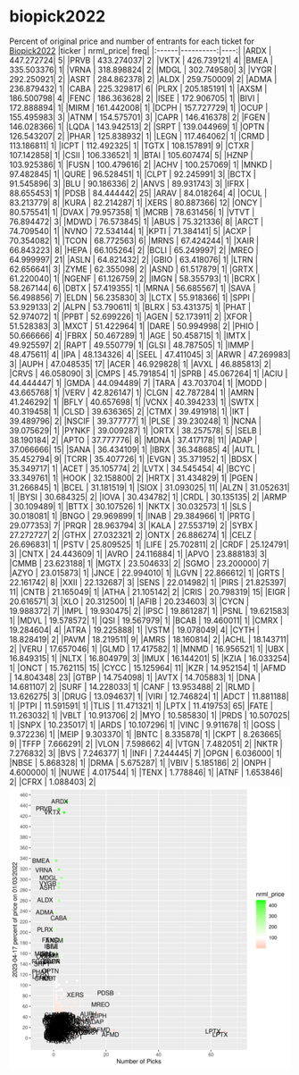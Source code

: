 # biopick2022
Percent of original price and number of entrants for each ticket for [Biopick2022](https://twitter.com/hashtag/Biopick2022)
|ticker | nrml_price| freq|
|:------|----------:|----:|
|ARDX   | 447.272724|    5|
|PRVB   | 433.274037|    2|
|VKTX   | 426.739121|    4|
|BMEA   | 335.503376|    1|
|VRNA   | 318.898824|    2|
|MDGL   | 302.749580|    3|
|VYGR   | 292.250921|    2|
|ASRT   | 284.862378|    2|
|ALDX   | 259.750009|    2|
|ADMA   | 236.879432|    1|
|CABA   | 225.329817|    6|
|PLRX   | 205.185191|    1|
|AXSM   | 186.500798|    4|
|FENC   | 186.363628|    2|
|ISEE   | 172.906705|    1|
|BIVI   | 172.888894|    1|
|MIRM   | 161.442008|    1|
|DCPH   | 157.727729|    1|
|OCUP   | 155.495983|    3|
|ATNM   | 154.575701|    3|
|CAPR   | 146.416378|    2|
|FGEN   | 146.028366|    1|
|LQDA   | 143.942513|    2|
|SRPT   | 139.044969|    1|
|OPTN   | 126.543207|    2|
|PHAR   | 125.838932|    1|
|LEGN   | 117.464062|    1|
|CRMD   | 113.186811|    1|
|ICPT   | 112.492325|    1|
|TGTX   | 108.157891|    9|
|CTXR   | 107.142858|    1|
|CSII   | 106.336521|    1|
|BTAI   | 105.607474|    5|
|HZNP   | 103.925386|    1|
|FUSN   | 100.479616|    2|
|ACHV   | 100.257069|    1|
|MNKD   |  97.482845|    1|
|QURE   |  96.528451|    1|
|CLPT   |  92.245991|    3|
|BCTX   |  91.545896|    3|
|BLU    |  90.186336|    2|
|ANVS   |  89.931743|    3|
|IFRX   |  88.655453|    1|
|PDSB   |  84.444442|   25|
|ARAV   |  84.018264|    4|
|OCUL   |  83.213779|    8|
|KURA   |  82.214287|    1|
|XERS   |  80.887366|   12|
|ONCY   |  80.575541|    1|
|DVAX   |  79.957358|    1|
|MCRB   |  78.631456|    1|
|VTVT   |  76.894472|    3|
|MDWD   |  76.573845|    1|
|ABUS   |  75.321336|    8|
|ARCT   |  74.709540|    1|
|NVNO   |  72.534144|    1|
|KPTI   |  71.384141|    5|
|ACXP   |  70.354082|    1|
|TCON   |  68.772563|    6|
|MRNS   |  67.424244|    1|
|XAIR   |  66.843223|    8|
|HEPA   |  66.105264|    2|
|BCLI   |  65.249997|    2|
|MREO   |  64.999997|   21|
|ASLN   |  64.821432|    2|
|GBIO   |  63.418076|    1|
|LTRN   |  62.656641|    3|
|ZYME   |  62.355098|    2|
|ASND   |  61.517879|    1|
|GRTX   |  61.220040|    1|
|NGENF  |  61.126759|    2|
|IMGN   |  58.355793|    1|
|BCRX   |  58.267144|    6|
|DBTX   |  57.419355|    1|
|MRNA   |  56.685567|    1|
|SAVA   |  56.498856|    7|
|ELDN   |  56.235830|    3|
|LCTX   |  55.918366|    1|
|SPPI   |  53.929133|    2|
|ALPN   |  53.790611|    1|
|BLRX   |  53.431375|    1|
|PHAT   |  52.974072|    1|
|PPBT   |  52.699226|    1|
|AGEN   |  52.173911|    2|
|XFOR   |  51.528383|    3|
|MXCT   |  51.422964|    1|
|DARE   |  50.994998|    2|
|PHIO   |  50.666666|    4|
|FBRX   |  50.467289|    1|
|AGE    |  50.458715|    1|
|IMTX   |  49.925597|    2|
|RAPT   |  49.550779|    1|
|GLSI   |  48.787505|    1|
|IMMP   |  48.475611|    4|
|IPA    |  48.134326|    4|
|SEEL   |  47.411045|    3|
|ARWR   |  47.269983|    3|
|AUPH   |  47.048535|   17|
|ACER   |  46.929828|    1|
|AVXL   |  46.885813|    2|
|CRVS   |  46.058090|    3|
|CMPS   |  45.791854|    1|
|SPRB   |  45.067264|    1|
|ACIU   |  44.444447|    1|
|GMDA   |  44.094489|    7|
|TARA   |  43.703704|    1|
|MODD   |  43.665768|    1|
|VERV   |  42.826147|    1|
|CLGN   |  42.787284|    1|
|AMRN   |  41.246292|    1|
|BFLY   |  40.657698|    1|
|VCNX   |  40.394233|    1|
|SWTX   |  40.319458|    1|
|CLSD   |  39.636365|    2|
|CTMX   |  39.491918|    1|
|IKT    |  39.489796|    2|
|NSCIF  |  39.377777|    1|
|PLSE   |  39.230248|    1|
|NCNA   |  39.075629|    1|
|PYNKF  |  39.009287|    1|
|ORTX   |  38.257578|    5|
|SELB   |  38.190184|    2|
|APTO   |  37.777776|    8|
|MDNA   |  37.417178|   11|
|ADAP   |  37.066666|   15|
|SANA   |  36.434109|    1|
|IBRX   |  36.348685|    4|
|AUTL   |  35.452794|    9|
|TCRR   |  35.407726|    1|
|EVGN   |  35.371952|    1|
|BDSX   |  35.349717|    1|
|ACET   |  35.105774|    2|
|LVTX   |  34.545454|    4|
|BCYC   |  33.349761|    1|
|HOOK   |  32.158800|    2|
|HRTX   |  31.434829|    1|
|PGEN   |  31.266845|    1|
|BCEL   |  31.181519|    1|
|SIOX   |  31.093025|   11|
|ALZN   |  31.052631|    1|
|BYSI   |  30.684325|    2|
|IOVA   |  30.434782|    1|
|CRDL   |  30.135135|    2|
|ARMP   |  30.109489|    1|
|BTTX   |  30.107526|    1|
|NKTX   |  30.032573|    1|
|SLS    |  30.018081|    1|
|BNGO   |  29.969899|    1|
|INAB   |  29.384966|    1|
|PRTG   |  29.077353|    7|
|PRQR   |  28.963794|    3|
|KALA   |  27.553719|    2|
|SYBX   |  27.272727|    2|
|GTHX   |  27.032321|    2|
|ONTX   |  26.886274|    1|
|CELZ   |  26.696831|    1|
|PSTV   |  25.809525|    1|
|LIFE   |  25.702811|    2|
|CRDF   |  25.124791|    3|
|CNTX   |  24.443609|    1|
|AVRO   |  24.116884|    1|
|APVO   |  23.888183|    3|
|CMMB   |  23.623188|    1|
|MGTX   |  23.504633|    2|
|SGMO   |  23.200000|    7|
|AZYO   |  23.015873|    1|
|JNCE   |  22.994010|    1|
|LGVN   |  22.866612|    1|
|GRTS   |  22.161742|    8|
|XXII   |  22.132687|    3|
|SENS   |  22.014982|    1|
|PIRS   |  21.825397|   11|
|CNTB   |  21.165049|    1|
|ATHA   |  21.105142|    2|
|CRIS   |  20.798319|   15|
|EIGR   |  20.616571|    3|
|XLO    |  20.312500|    1|
|AFIB   |  20.234603|    3|
|CYCN   |  19.988372|    7|
|IMPL   |  19.930475|    2|
|IPSC   |  19.861287|    1|
|PSNL   |  19.621583|    1|
|MDVL   |  19.578572|    1|
|QSI    |  19.567979|    1|
|BCAB   |  19.460011|    1|
|CMRX   |  19.284604|    4|
|ATRA   |  19.225888|    1|
|VSTM   |  19.078049|    4|
|CYTH   |  18.828419|    2|
|PAVM   |  18.219511|    9|
|AMRS   |  18.160814|    2|
|ACHL   |  18.143711|    2|
|VERU   |  17.657046|    1|
|GLMD   |  17.417582|    1|
|MNMD   |  16.956521|    1|
|UBX    |  16.849315|    1|
|NLTX   |  16.804979|    3|
|IMUX   |  16.144201|    5|
|KZIA   |  16.033254|    1|
|ONCT   |  15.762115|   15|
|CYCC   |  15.125964|   11|
|KZR    |  14.952154|    1|
|AFMD   |  14.804348|   23|
|GTBP   |  14.754098|    1|
|AVTX   |  14.705883|    1|
|DNA    |  14.681107|    2|
|SURF   |  14.228033|    1|
|CANF   |  13.953488|    2|
|RLMD   |  13.626275|    3|
|DRUG   |  13.094637|    1|
|VIRI   |  12.746824|    1|
|ADCT   |  11.881188|    1|
|PTPI   |  11.591591|    1|
|TLIS   |  11.471321|    1|
|LPTX   |  11.419753|   65|
|FATE   |  11.263032|    1|
|VBLT   |  10.913706|    2|
|MYO    |  10.585830|    1|
|PRDS   |  10.507025|    1|
|SNPX   |  10.235017|    1|
|ARDS   |  10.107296|    1|
|VINC   |   9.911678|    1|
|GOSS   |   9.372236|    1|
|MEIP   |   9.303370|    1|
|BNTC   |   8.335878|    1|
|CKPT   |   8.263665|    9|
|TFFP   |   7.666291|    2|
|VLON   |   7.598662|    4|
|VTGN   |   7.482051|    2|
|NKTR   |   7.276832|    3|
|BVS    |   7.246377|    1|
|INFI   |   7.244445|    7|
|OPGN   |   6.036000|    1|
|NBSE   |   5.868328|    1|
|DRMA   |   5.675287|    1|
|VBIV   |   5.185186|    2|
|ONPH   |   4.600000|    1|
|NUWE   |   4.017544|    1|
|TENX   |   1.778846|    1|
|ATNF   |   1.653846|    2|
|CFRX   |   1.088403|    2|
![retvspicks](biopicks.png?raw=true)
